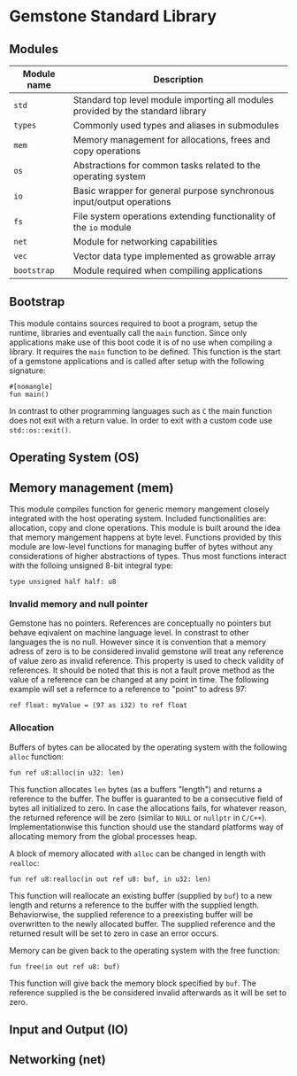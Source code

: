# Gemstone Standard Library

## Modules

| Module name | Description                                                                      |
|-------------|----------------------------------------------------------------------------------|
| `std`       | Standard top level module importing all modules provided by the standard library |
| `types`     | Commonly used types and aliases in submodules                                    |
| `mem`       | Memory management for allocations, frees and copy operations                     |
| `os`        | Abstractions for common tasks related to the operating system                    |
| `io`        | Basic wrapper for general purpose synchronous input/output operations            |
| `fs`        | File system operations extending functionality of the `io` module                |
| `net`       | Module for networking capabilities                                               |
| `vec`       | Vector data type implemented as growable array                                   |
| `bootstrap` | Module required when compiling applications                                      |

## Bootstrap

This module contains sources required to boot a program, setup the runtime, libraries and eventually call the `main` function.
Since only applications make use of this boot code it is of no use when compiling a library.
It requires the `main` function to be defined. This function is the start of a gemstone applications and is called after setup with the following signature:
```
#[nomangle]
fun main()
```
In contrast to other programming languages such as `C` the main function does not exit with a return value.
In order to exit with a custom code use `std::os::exit()`.

## Operating System (OS)

## Memory management (mem)

This module compiles function for generic memory mangement closely integrated with the host operating system.
Included functionalities are: allocation, copy and clone operations.
This module is built around the idea that memory mangement happens at byte level.
Functions provided by this module are low-level functions for managing buffer of bytes without any considerations of higher abstractions of types.
Thus most functions interact with the folloing unsigned 8-bit integral type:
```
type unsigned half half: u8
```

### Invalid memory and null pointer

Gemstone has no pointers. References are conceptually no pointers but behave eqivalent on machine language level.
In constrast to other languages the is no null. However since it is convention that a memory adress of zero is to be considered invalid gemstone will treat any reference of value zero as invalid reference.
This property is used to check validity of references. It should be noted that this is not a fault prove method as the value of a reference can be changed at any point in time.
The following example will set a refernce to a reference to "point" to adress 97:
```
ref float: myValue = (97 as i32) to ref float
```

### Allocation

Buffers of bytes can be allocated by the operating system with the following `alloc` function:
```
fun ref u8:alloc(in u32: len)
```
This function allocates `len` bytes (as a buffers "length") and returns a reference to the buffer.
The buffer is guaranted to be a consecutive field of bytes all initialized to zero.
In case the allocations fails, for whatever reason, the returned reference will be zero (similar to `NULL` or `nullptr` in `C/C++`).
Implementationwise this function should use the standard platforms way of allocating memory from the global processes heap.

A block of memory allocated with `alloc` can be changed in length with `realloc`:
```
fun ref u8:realloc(in out ref u8: buf, in u32: len)
```
This function will reallocate an existing buffer (supplied by `buf`) to a new length and returns a reference to the buffer with the supplied length.
Behaviorwise, the supplied reference to a preexisting buffer will be overwritten to the newly allocated buffer.
The supplied reference and the returned result will be set to zero in case an error occurs.

Memory can be given back to the operating system with the free function:
```
fun free(in out ref u8: buf)
```
This function will give back the memory block specified by `buf`.
The reference supplied is the be considered invalid afterwards as it will be set to zero.

## Input and Output (IO)

## Networking (net)
